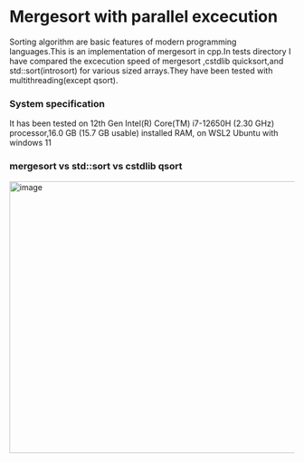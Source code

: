 
# Mergesort with parallel excecution

Sorting algorithm are basic features of modern programming languages.This is an implementation of mergesort in cpp.In tests directory I have compared the excecution speed of mergesort ,cstdlib quicksort,and std::sort(introsort) for various sized arrays.They have been tested with multithreading(except qsort).

### System specification

It has been tested on 12th Gen Intel(R) Core(TM) i7-12650H (2.30 GHz) processor,16.0 GB (15.7 GB usable) installed RAM, on WSL2 Ubuntu with windows 11 

### mergesort vs std::sort vs cstdlib qsort

<img width="640" height="480" alt="image" src="https://github.com/user-attachments/assets/0f868d8c-d794-416c-8d17-2dc58f8b5340" />
